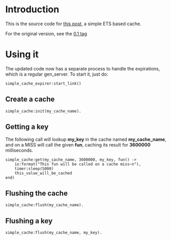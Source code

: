 # Introduction

This is the source code for [this post](http://inaka.net/blog/2013/03/05/ETS-simple-cache/), a
simple ETS based cache.

For the original version, see the [0.1 tag](https://github.com/marcelog/simple_cache/tree/0.1)

# Using it

The updated code now has a separate process to handle the expirations, which is
a regular gen_server. To start it, just do:

    simple_cache_expirer:start_link()

## Create a cache

    simple_cache:init(my_cache_name).

## Getting a key

The following call will lookup **my\_key** in the cache named **my\_cache\_name**, and on
a MISS will call the given **fun**, caching its result for **3600000** milliseconds.

    simple_cache:get(my_cache_name, 3600000, my_key, fun() ->
        io:format("This fun will be called on a cache miss~n"),
        timer:sleep(5000)
        this_value_will_be_cached
    end)

## Flushing the cache

    simple_cache:flush(my_cache_name).

## Flushing a key

    simple_cache:flush(my_cache_name, my_key).
